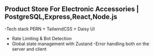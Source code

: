 ## Product Store For Electronic Accessories | PostgreSQL,Express,React,Node.js

-Tech stack PERN + TailwindCSS + Daisy UI
- Rate Limiting & Bot Detection
- Global state management with Zustand
-Error handling both on the server and client
